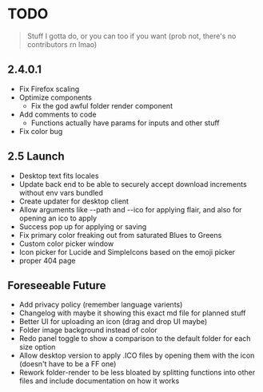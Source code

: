 # TODO

> Stuff I gotta do, or you can too if you want (prob not, there's no contributors rn lmao)

## 2.4.0.1

- Fix Firefox scaling
- Optimize components
  - Fix the god awful folder render component
- Add comments to code
  - Functions actually have params for inputs and other stuff
- Fix color bug

## 2.5 Launch

- Desktop text fits locales
- Update back end to be able to securely accept download increments without env vars bundled
- Create updater for desktop client
- Allow arguments like --path and --ico for applying flair, and also for opening an ico to apply
- Success pop up for applying or saving
- Fix primary color freaking out from saturated Blues to Greens
- Custom color picker window
- Icon picker for Lucide and SimpleIcons based on the emoji picker
- proper 404 page

## Foreseeable Future

- Add privacy policy (remember language varients)
- Changelog with maybe it showing this exact md file for planned stuff
- Better UI for uploading an icon (drag and drop UI maybe)
- Folder image background instead of color
- Redo panel toggle to show a comparison to the default folder for each size option
- Allow desktop version to apply .ICO files by opening them with the icon (doesn't have to be a FF one)
- Rework folder-render to be less bloated by splitting functions into other files and include documentation on how it works
